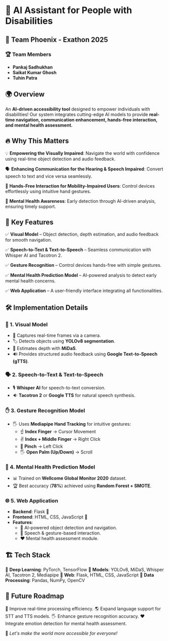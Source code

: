# 🚀 AI Assistant for People with Disabilities

## 🌟 Team Phoenix - Exathon 2025

### 🏆 Team Members
- **Pankaj Sadhukhan**
- **Saikat Kumar Ghosh**
- **Tuhin Patra**

## 🌍 Overview
An **AI-driven accessibility tool** designed to empower individuals with disabilities! Our system integrates cutting-edge AI models to provide **real-time navigation, communication enhancement, hands-free interaction, and mental health assessment.**

## 🔥 Why This Matters
💡 **Empowering the Visually Impaired**: Navigate the world with confidence using real-time object detection and audio feedback.

🗣️ **Enhancing Communication for the Hearing & Speech Impaired**: Convert speech to text and vice versa seamlessly.

🤖 **Hands-Free Interaction for Mobility-Impaired Users**: Control devices effortlessly using intuitive hand gestures.

💙 **Mental Health Awareness**: Early detection through AI-driven analysis, ensuring timely support.

## 🚀 Key Features
✅ **Visual Model** – Object detection, depth estimation, and audio feedback for smooth navigation.

✅ **Speech-to-Text & Text-to-Speech** – Seamless communication with Whisper AI and Tacotron 2.

✅ **Gesture Recognition** – Control devices hands-free with simple gestures.

✅ **Mental Health Prediction Model** – AI-powered analysis to detect early mental health concerns.

✅ **Web Application** – A user-friendly interface integrating all functionalities.

## 🛠️ Implementation Details
### 🎯 1. **Visual Model**
- 📸 Captures real-time frames via a camera.
- 🏷️ Detects objects using **YOLOv8 segmentation**.
- 📏 Estimates depth with **MiDaS**.
- 🔊 Provides structured audio feedback using **Google Text-to-Speech (gTTS)**.

### 🗣️ 2. **Speech-to-Text & Text-to-Speech**
- 🎙️ **Whisper AI** for speech-to-text conversion.
- 🔉 **Tacotron 2** or **Google TTS** for natural speech synthesis.

### ✋ 3. **Gesture Recognition Model**
- 🖐️ Uses **Mediapipe Hand Tracking** for intuitive gestures:
  - ☝️ **Index Finger** → Cursor Movement
  - ✌️ **Index + Middle Finger** → Right Click
  - 🤏 **Pinch** → Left Click
  - 🖐️ **Open Palm (Up/Down)** → Scroll

### 🧠 4. **Mental Health Prediction Model**
- 📊 Trained on **Wellcome Global Monitor 2020** dataset.
- 🏆 Best accuracy (**78%**) achieved using **Random Forest + SMOTE**.

### 🌐 5. **Web Application**
- **Backend**: Flask 🐍
- **Frontend**: HTML, CSS, JavaScript 🎨
- **Features**:
  - 🎯 AI-powered object detection and navigation.
  - 💬 Speech & gesture-based interaction.
  - ❤️ Mental health assessment module.


## 🏗️ Tech Stack
🔹 **Deep Learning**: PyTorch, TensorFlow
🔹 **Models**: YOLOv8, MiDaS, Whisper AI, Tacotron 2, Mediapipe
🔹 **Web**: Flask, HTML, CSS, JavaScript
🔹 **Data Processing**: Pandas, NumPy, OpenCV

## 🚀 Future Roadmap
🚀 Improve real-time processing efficiency.
🌎 Expand language support for STT and TTS models.
🖐️ Enhance gesture recognition accuracy.
❤️ Integrate emotion detection for mental health assessment.


🌟 _Let's make the world more accessible for everyone!_
